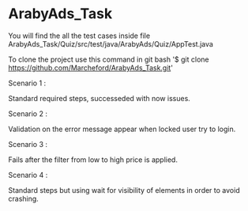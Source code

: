 # ArabyAds_Task

You will find the all the test cases inside file ArabyAds_Task/Quiz/src/test/java/ArabyAds/Quiz/AppTest.java 

To clone the project use this command in git bash '$ git clone https://github.com/Marcheford/ArabyAds_Task.git'

Scenario 1 :

Standard required steps, successeded with now issues.

Scenario 2 :

Validation on the error message appear when locked user try to login.

Scenario 3 :

Fails after the filter from low to high price is applied.

Scenario 4 :

Standard steps but using wait for visibility of elements in order to avoid crashing.
